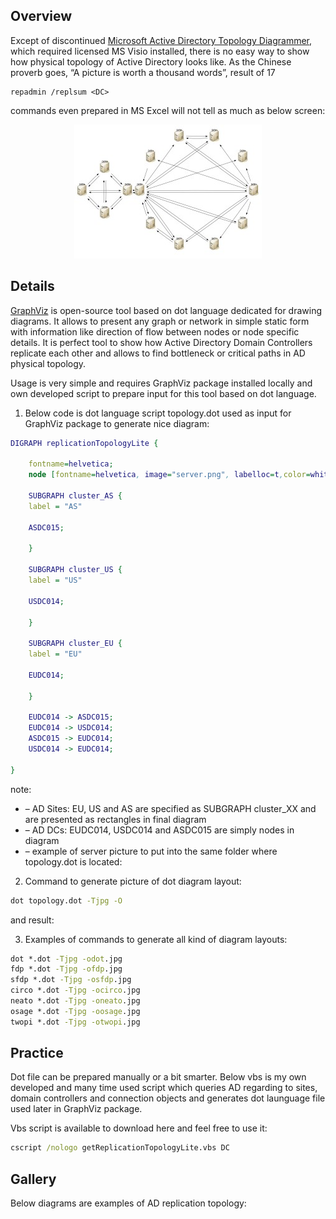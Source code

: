 ## Overview

Except of discontinued [Microsoft Active Directory Topology Diagrammer](http://www.microsoft.com/en-us/download/details.aspx?id=13380), which required licensed MS Visio installed, there is no easy way to show how physical topology of Active Directory looks like. As the Chinese proverb goes, “A picture is worth a thousand words”, result of 17
```
repadmin /replsum <DC>
```
commands even prepared in MS Excel will not tell as much as below screen:
<p align="center">
   <img src="/pics/circo-300x214.jpg" alt="circo"/>
</p>

## Details

[GraphViz](http://www.graphviz.org/) is open-source tool based on dot language dedicated for drawing diagrams. It allows to present any graph or network in simple static form with information like direction of flow between nodes or node specific details. It is perfect tool to show how Active Directory Domain Controllers replicate each other and allows to find bottleneck or critical paths in AD physical topology.

Usage is very simple and requires GraphViz package installed locally and own developed script to prepare input for this tool based on dot language.

1. Below code is dot language script topology.dot used as input for GraphViz package to generate nice diagram:
```dot
DIGRAPH replicationTopologyLite {
 
    fontname=helvetica;
    node [fontname=helvetica, image="server.png", labelloc=t,color=white];
 
    SUBGRAPH cluster_AS {
    label = "AS"
 
    ASDC015;
 
    }
 
    SUBGRAPH cluster_US {
    label = "US"
 
    USDC014;
 
    }
 
    SUBGRAPH cluster_EU {
    label = "EU"
 
    EUDC014;
 
    }
 
    EUDC014 -> ASDC015;
    EUDC014 -> USDC014;
    ASDC015 -> EUDC014;
    USDC014 -> EUDC014;
 
}
```
note:
* – AD Sites: EU, US and AS are specified as SUBGRAPH cluster_XX and are presented as rectangles in final diagram
* – AD DCs: EUDC014, USDC014 and ASDC015 are simply nodes in diagram
* – example of server picture to put into the same folder where topology.dot is located:
[](/pics/server.png)

2. Command to generate picture of dot diagram layout:
```cmd
dot topology.dot -Tjpg -O
```
and result:
[](/pics/dot-211x300.jpg)

3. Examples of commands to generate all kind of diagram layouts:
``` cmd
dot *.dot -Tjpg -odot.jpg
fdp *.dot -Tjpg -ofdp.jpg
sfdp *.dot -Tjpg -osfdp.jpg
circo *.dot -Tjpg -ocirco.jpg
neato *.dot -Tjpg -oneato.jpg
osage *.dot -Tjpg -oosage.jpg
twopi *.dot -Tjpg -otwopi.jpg
```

## Practice

Dot file can be prepared manually or a bit smarter. Below vbs is my own developed and many time used script which queries AD regarding to sites, domain controllers and connection objects and generates dot launguage file used later in GraphViz package.

Vbs script is available to download here and feel free to use it:
```cmd
cscript /nologo getReplicationTopologyLite.vbs DC
```

## Gallery

Below diagrams are examples of AD replication topology:


